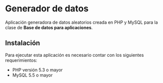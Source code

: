 # Generador de datos

Aplicación generadora de datos aleatorios creada en PHP y MySQL para la clase de **Base de datos para aplicaciones**.

## Instalación

Para ejecutar esta aplicación es necesario contar con los siguientes requerimientos:

* PHP versión 5.3 o mayor
* MySQL 5.5 o mayor